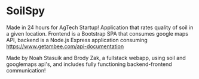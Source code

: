 # SoilSpy
Made in 24 hours for AgTech Startup! 
Application that rates quality of soil in a given location. Frontend is a Bootstrap SPA that consumes google maps API, backend is a Node.js Express application consuming https://www.getambee.com/api-documentation

Made by Noah Stasuik and Brody Zak, a fullstack webapp, using soil and googlemaps api's, and includes fully functioning backend-frontend communication!
